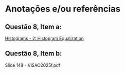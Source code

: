 # **Anotações e/ou referências**

## Questão 8, Item a:
[Histograms - 2: Histogram Equalization](https://docs.opencv.org/4.x/d5/daf/tutorial_py_histogram_equalization.html)

## Questão 8, Item b:
Slide 148 - VISAO2025f.pdf